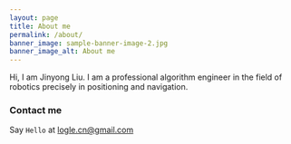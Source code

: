 ```yaml
---
layout: page
title: About me
permalink: /about/
banner_image: sample-banner-image-2.jpg
banner_image_alt: About me
---
```


Hi, I am Jinyong Liu. I am a professional algorithm engineer in the field of robotics precisely in positioning and navigation.



### Contact me

Say `Hello` at logle.cn@gmail.com
